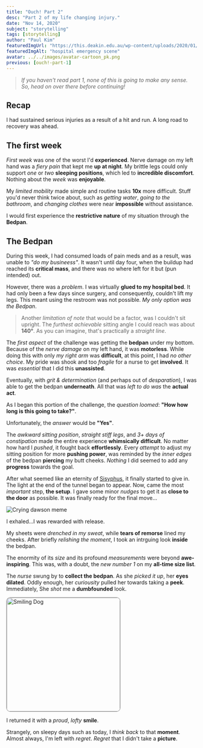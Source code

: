 ```yaml
---
title: "Ouch! Part 2"
desc: "Part 2 of my life changing injury."
date: "Nov 14, 2020"
subject: "storytelling"
tags: [storytelling]
author: "Paul Kim"
featuredImgUrl: "https://this.deakin.edu.au/wp-content/uploads/2020/01/hospital.jpg"
featuredImgAlt: "hospital emergency scene"
avatar: ../../images/avatar-cartoon_pk.png
previous: [ouch!-part-1]
---
```


> *If you haven't read part 1, none of this is going to make any sense. So, head on over there before continuing!*

## Recap

I had sustained serious injuries as a result of a hit and run. A long road to recovery was ahead.

## The first week

*First week* was one of the worst I'd **experienced**. Nerve damage on my left hand was a *fiery pain* that kept me **up at night**. My brittle legs could only support *one* or *two* **sleeping positions**, which led to **incredible discomfort**. Nothing about the *week* was **enjoyable**.

My *limited mobility* made simple and routine tasks **10x** more difficult. Stuff you'd never think twice about, such as *getting water*, *going to the bathroom*, and *changing clothes* were near **impossible** without assistance.

I would first experience the **restrictive nature** of my situation through the **Bedpan**.

## The Bedpan

During this week, I had consumed loads of pain meds and as a result, was unable to *"do my busineess"*. It wasn't until day four, when the buildup had reached its **critical mass**, and there was no where left for it but (pun intended) out.

However, there was a *problem*. I was virtually **glued to my hospital bed**. It had only been a few days since surgery, and consequently, couldn't lift my legs. This meant using the restroom was not possible. *My only option was the Bedpan*.

> Another *limitation of note* that would be a factor, was I couldn't sit upright. The *furthest achievable* sitting angle I could reach was about **140°**. As you can imagine, that's practically a *straight line*.

The *first aspect* of the challenge was getting the **bedpan** under my bottom. Because of the *nerve damage* on my left hand, it was **motorless**. While doing this with only *my right arm* was **difficult**, at this point, I had *no other choice*. My pride was shook and too *fragile* for a nurse to get **involved**. It was *essential* that I did this **unassisted**.

Eventually, with *grit & determination* (and perhaps out of *desparation*), I was able to get the bedpan **underneath**. All that was *left to do was* the **actual act**.

As I began this portion of the challenge, the *question loomed*: **"How how long is this going to take?"**.

Unfortunately, the *answer* would be **"Yes"**.

The *awkward sitting position*, *straight stiff legs*, and *3+ days of constipation* made the entire experience **whimsically difficult**. No matter how hard I *pushed*, it fought back **effortlessly**.  Every *attempt* to adjust my sitting position for more **pushing power**, was reminded by the *inner edges* of the bedpan **piercing** my butt cheeks.  *Nothing* I did seemed to add any **progress** towards the goal.

After what seemed like an eternity of [Sisyphus](https://en.wikipedia.org/wiki/Sisyphus), it finally started to give in. The light at the end of the tunnel began to appear. Now, came the most *important* step, **the setup**.  I gave some minor *nudges* to get it as **close to the door** as possible.  It was finally ready for the final move...

<img src="https://i.pinimg.com/originals/d1/77/92/d177925f82d41d1d9005f21a91d4b224.jpg" 
     alt="Crying dawson meme"/>

I exhaled...I was rewarded with release.

My sheets were *drenched in my sweat*, while **tears of remorse** lined my cheeks.  After briefly *relishing the moment*, I took an intrguing look **inside** the bedpan.

The enormity of its *size* and its profound *measurements* were beyond **awe-inspiring**.  This was, with a doubt, the *new number 1* on my **all-time size list**. 

The *nurse* swung by to **collect the bedpan**. As she *picked it up*, her **eyes dilated**. Oddly enough, her *curiousity* pulled her towards taking a **peek**.  Immediately, She *shot* me a **dumbfounded** look.

<img src="https://i.pinimg.com/474x/9a/ca/df/9acadf778303b6bd32b34d2a5805a106--smiling-dogs-smiling-animals.jpg"
     alt="Smiling Dog"
     style="border-radius: 10px;border:1px solid gray; height: 300px;" />

I returned it with a *proud*, *lofty* **smile**.

Strangely, on sleepy days such as today, I *think back* to that **moment**. Almost always, I'm left with *regret*.
*Regret* that I didn't take a **picture**.
